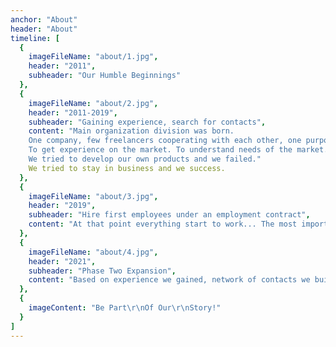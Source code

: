 ```yaml
---
anchor: "About"
header: "About"
timeline: [
  {
    imageFileName: "about/1.jpg",
    header: "2011",
    subheader: "Our Humble Beginnings"
  },
  {
    imageFileName: "about/2.jpg",
    header: "2011-2019",
    subheader: "Gaining experience, search for contacts",
    content: "Main organization division was born.
	One company, few freelancers cooperating with each other, one purpose. 
	To get experience on the market. To understand needs of the market.
	We tried to develop our own products and we failed."
	We tried to stay in business and we success. 
  },
  {
    imageFileName: "about/3.jpg",
    header: "2019",
    subheader: "Hire first employees under an employment contract",
    content: "At that point everything start to work... The most important is not to give up!"
  },
  {
    imageFileName: "about/4.jpg",
    header: "2021",
    subheader: "Phase Two Expansion",
    content: "Based on experience we gained, network of contacts we build, we are starting to join our forces"
  },
  {
    imageContent: "Be Part\r\nOf Our\r\nStory!"
  }
]
---
```

